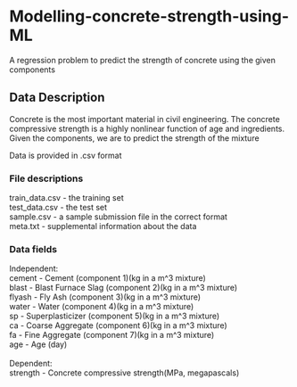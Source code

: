 # Modelling-concrete-strength-using-ML
A regression problem to predict the strength of concrete using the given components

## Data Description
Concrete is the most important material in civil engineering. The concrete compressive strength is a highly nonlinear function of age and ingredients. Given the components, we are to predict the strength of the mixture

Data is provided in .csv format

### File descriptions
train_data.csv - the training set<br>
test_data.csv - the test set<br>
sample.csv - a sample submission file in the correct format<br>
meta.txt - supplemental information about the data<br>

### Data fields
Independent:<br>
cement - Cement (component 1)(kg in a m^3 mixture)<br>
blast - Blast Furnace Slag (component 2)(kg in a m^3 mixture)<br>
flyash - Fly Ash (component 3)(kg in a m^3 mixture)<br>
water - Water (component 4)(kg in a m^3 mixture)<br>
sp - Superplasticizer (component 5)(kg in a m^3 mixture)<br>
ca - Coarse Aggregate (component 6)(kg in a m^3 mixture)<br>
fa - Fine Aggregate (component 7)(kg in a m^3 mixture)<br>
age - Age (day)<br><br>
Dependent:<br>
strength - Concrete compressive strength(MPa, megapascals)
